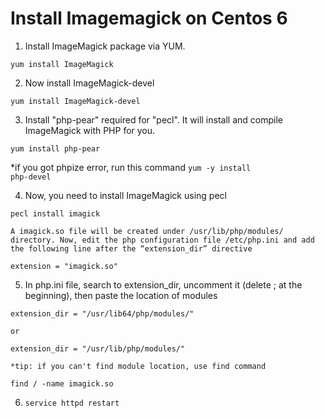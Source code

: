 # Install Imagemagick on Centos 6

1. Install ImageMagick package via YUM.
  
  <code>yum install ImageMagick</code>

2. Now install ImageMagick-devel
  
  <code>yum install ImageMagick-devel</code>

3. Install "php-pear" required for "pecl". It will install and compile ImageMagick with PHP for you.
  
  <code>yum install php-pear</code>
  
  *if you got phpize error, run this command
  <code>yum -y install php-devel</code>

4. Now, you need to install ImageMagick using pecl
  
 <code>pecl install imagick</code>

	A imagick.so file will be created under /usr/lib/php/modules/ directory. Now, edit the php configuration file /etc/php.ini and add the following line after the “extension_dir” directive
  
  <code>extension = "imagick.so"</code>
  
5. In php.ini file, search to extension_dir, uncomment it (delete ; at the beginning), then paste the location of modules
  
  <code>extension_dir = "/usr/lib64/php/modules/"</code>

	or 
  
  <code>extension_dir = "/usr/lib/php/modules/"</code>
  

	*tip: if you can't find module location, use find command
  
  <code>find / -name imagick.so</code>
  
6. <code>service httpd restart</code>
